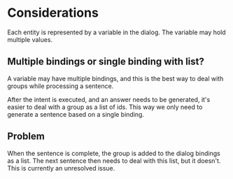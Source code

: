 # Considerations

Each entity is represented by a variable in the dialog. The variable may hold multiple values.

## Multiple bindings or single binding with list?

A variable may have multiple bindings, and this is the best way to deal with groups while processing a sentence.

After the intent is executed, and an answer needs to be generated, it's easier to deal with a group as a list of ids. This way we only need to generate a sentence based on a single binding.

## Problem

When the sentence is complete, the group is added to the dialog bindings as a list. The next sentence then needs to deal with this list, but it doesn't. This is currently an unresolved issue.

